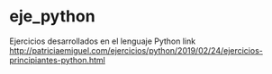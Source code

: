 # eje_python
Ejercicios desarrollados en el lenguaje Python
link http://patriciaemiguel.com/ejercicios/python/2019/02/24/ejercicios-principiantes-python.html
